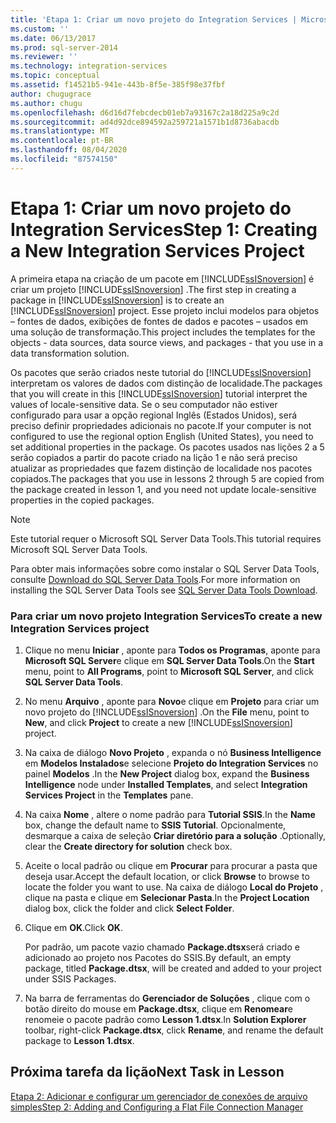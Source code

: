 ```yaml
---
title: 'Etapa 1: Criar um novo projeto do Integration Services | Microsoft Docs'
ms.custom: ''
ms.date: 06/13/2017
ms.prod: sql-server-2014
ms.reviewer: ''
ms.technology: integration-services
ms.topic: conceptual
ms.assetid: f14521b5-941e-443b-8f5e-385f98e37fbf
author: chugugrace
ms.author: chugu
ms.openlocfilehash: d6d16d7febcdecb01eb7a93167c2a18d225a9c2d
ms.sourcegitcommit: ad4d92dce894592a259721a1571b1d8736abacdb
ms.translationtype: MT
ms.contentlocale: pt-BR
ms.lasthandoff: 08/04/2020
ms.locfileid: "87574150"
---
```

# <a name="step-1-creating-a-new-integration-services-project"></a><span data-ttu-id="762df-102">Etapa 1: Criar um novo projeto do Integration Services</span><span class="sxs-lookup"><span data-stu-id="762df-102">Step 1: Creating a New Integration Services Project</span></span>
  <span data-ttu-id="762df-103">A primeira etapa na criação de um pacote em [!INCLUDE[ssISnoversion](../includes/ssisnoversion-md.md)] é criar um projeto [!INCLUDE[ssISnoversion](../includes/ssisnoversion-md.md)] .</span><span class="sxs-lookup"><span data-stu-id="762df-103">The first step in creating a package in [!INCLUDE[ssISnoversion](../includes/ssisnoversion-md.md)] is to create an [!INCLUDE[ssISnoversion](../includes/ssisnoversion-md.md)] project.</span></span> <span data-ttu-id="762df-104">Esse projeto inclui modelos para objetos – fontes de dados, exibições de fontes de dados e pacotes – usados em uma solução de transformação.</span><span class="sxs-lookup"><span data-stu-id="762df-104">This project includes the templates for the objects - data sources, data source views, and packages - that you use in a data transformation solution.</span></span>  
  
 <span data-ttu-id="762df-105">Os pacotes que serão criados neste tutorial do [!INCLUDE[ssISnoversion](../includes/ssisnoversion-md.md)] interpretam os valores de dados com distinção de localidade.</span><span class="sxs-lookup"><span data-stu-id="762df-105">The packages that you will create in this [!INCLUDE[ssISnoversion](../includes/ssisnoversion-md.md)] tutorial interpret the values of locale-sensitive data.</span></span> <span data-ttu-id="762df-106">Se o seu computador não estiver configurado para usar a opção regional Inglês (Estados Unidos), será preciso definir propriedades adicionais no pacote.</span><span class="sxs-lookup"><span data-stu-id="762df-106">If your computer is not configured to use the regional option English (United States), you need to set additional properties in the package.</span></span> <span data-ttu-id="762df-107">Os pacotes usados nas lições 2 a 5 serão copiados a partir do pacote criado na lição 1 e não será preciso atualizar as propriedades que fazem distinção de localidade nos pacotes copiados.</span><span class="sxs-lookup"><span data-stu-id="762df-107">The packages that you use in lessons 2 through 5 are copied from the package created in lesson 1, and you need not update locale-sensitive properties in the copied packages.</span></span>  
  
> [!NOTE]  
>  <span data-ttu-id="762df-108">Este tutorial requer o Microsoft SQL Server Data Tools.</span><span class="sxs-lookup"><span data-stu-id="762df-108">This tutorial requires Microsoft SQL Server Data Tools.</span></span>  
>   
>  <span data-ttu-id="762df-109">Para obter mais informações sobre como instalar o SQL Server Data Tools, consulte [Download do SQL Server Data Tools](https://msdn.microsoft.com/data/hh297027).</span><span class="sxs-lookup"><span data-stu-id="762df-109">For more information on installing the SQL Server Data Tools see [SQL Server Data Tools Download](https://msdn.microsoft.com/data/hh297027).</span></span>  
  
### <a name="to-create-a-new-integration-services-project"></a><span data-ttu-id="762df-110">Para criar um novo projeto Integration Services</span><span class="sxs-lookup"><span data-stu-id="762df-110">To create a new Integration Services project</span></span>  
  
1.  <span data-ttu-id="762df-111">Clique no menu **Iniciar** , aponte para **Todos os Programas**, aponte para **Microsoft SQL Server**e clique em **SQL Server Data Tools**.</span><span class="sxs-lookup"><span data-stu-id="762df-111">On the **Start** menu, point to **All Programs**, point to **Microsoft SQL Server**, and click **SQL Server Data Tools**.</span></span>  
  
2.  <span data-ttu-id="762df-112">No menu **Arquivo** , aponte para **Novo**e clique em **Projeto** para criar um novo projeto do [!INCLUDE[ssISnoversion](../includes/ssisnoversion-md.md)] .</span><span class="sxs-lookup"><span data-stu-id="762df-112">On the **File** menu, point to **New**, and click **Project** to create a new [!INCLUDE[ssISnoversion](../includes/ssisnoversion-md.md)] project.</span></span>  
  
3.  <span data-ttu-id="762df-113">Na caixa de diálogo **Novo Projeto** , expanda o nó **Business Intelligence** em **Modelos Instalados**e selecione **Projeto do Integration Services** no painel **Modelos** .</span><span class="sxs-lookup"><span data-stu-id="762df-113">In the **New Project** dialog box, expand the **Business Intelligence** node under **Installed Templates**, and select **Integration Services Project** in the **Templates** pane.</span></span>  
  
4.  <span data-ttu-id="762df-114">Na caixa **Nome** , altere o nome padrão para **Tutorial SSIS**.</span><span class="sxs-lookup"><span data-stu-id="762df-114">In the **Name** box, change the default name to **SSIS Tutorial**.</span></span> <span data-ttu-id="762df-115">Opcionalmente, desmarque a caixa de seleção **Criar diretório para a solução** .</span><span class="sxs-lookup"><span data-stu-id="762df-115">Optionally, clear the **Create directory for solution** check box.</span></span>  
  
5.  <span data-ttu-id="762df-116">Aceite o local padrão ou clique em **Procurar** para procurar a pasta que deseja usar.</span><span class="sxs-lookup"><span data-stu-id="762df-116">Accept the default location, or click **Browse** to browse to locate the folder you want to use.</span></span> <span data-ttu-id="762df-117">Na caixa de diálogo **Local do Projeto** , clique na pasta e clique em **Selecionar Pasta**.</span><span class="sxs-lookup"><span data-stu-id="762df-117">In the **Project Location** dialog box, click the folder and click **Select Folder**.</span></span>  
  
6.  <span data-ttu-id="762df-118">Clique em **OK**.</span><span class="sxs-lookup"><span data-stu-id="762df-118">Click **OK**.</span></span>  
  
     <span data-ttu-id="762df-119">Por padrão, um pacote vazio chamado **Package.dtsx**será criado e adicionado ao projeto nos Pacotes do SSIS.</span><span class="sxs-lookup"><span data-stu-id="762df-119">By default, an empty package, titled **Package.dtsx**, will be created and added to your project under SSIS Packages.</span></span>  
  
7.  <span data-ttu-id="762df-120">Na barra de ferramentas do **Gerenciador de Soluções** , clique com o botão direito do mouse em **Package.dtsx**, clique em **Renomear**e renomeie o pacote padrão como **Lesson 1.dtsx**.</span><span class="sxs-lookup"><span data-stu-id="762df-120">In **Solution Explorer** toolbar, right-click **Package.dtsx**, click **Rename**, and rename the default package to **Lesson 1.dtsx**.</span></span>  
  
## <a name="next-task-in-lesson"></a><span data-ttu-id="762df-121">Próxima tarefa da lição</span><span class="sxs-lookup"><span data-stu-id="762df-121">Next Task in Lesson</span></span>  
 [<span data-ttu-id="762df-122">Etapa 2: Adicionar e configurar um gerenciador de conexões de arquivo simples</span><span class="sxs-lookup"><span data-stu-id="762df-122">Step 2: Adding and Configuring a Flat File Connection Manager</span></span>](lesson-1-2-adding-and-configuring-a-flat-file-connection-manager.md)  
  
  

